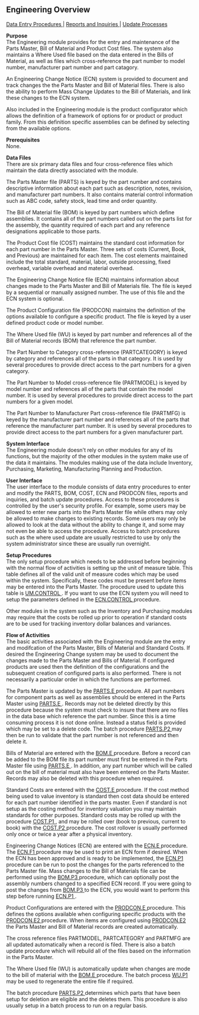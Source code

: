 ##  Engineering Overview

<PageHeader />

[ Data Entry Procedures ](ENG-ENTRY/README.md) | [ Reports and Inquiries ](ENG-REPORT/README.md) | [ Update Processes ](ENG-PROCESS/README.md)

**Purpose**  
The Engineering module provides for the entry and maintenance of the Parts
Master, Bill of Material and Product Cost files. The system also maintains a
Where Used file based on the data entered in the Bills of Material, as well as
files which cross-reference the part number to model number, manufacturer part
number and part catagory.  
  
An Engineering Change Notice (ECN) system is provided to document and track
changes the the Parts Master and Bill of Material files. There is also the
ability to perform Mass Change Updates to the Bill of Materials, and link
these changes to the ECN system.  
  
Also included in the Engineering module is the product configurator which
allows the definition of a framework of options for or product or product
family. From this definition specific assemblies can be defined by selecting
from the available options.

**Prerequisites**  
None.

**Data Files**  
There are six primary data files and four cross-reference files which maintain
the data directly associated with the module.  
  
The Parts Master file (PARTS) is keyed by the part number and contains
descriptive information about each part such as description, notes, revision,
and manufacturer part numbers. It also contains material control information
such as ABC code, safety stock, lead time and order quantity.  
  
The Bill of Material file (BOM) is keyed by part numbers which define
assemblies. It contains all of the part numbers called out on the parts list
for the assembly, the quantity required of each part and any reference
designations applicable to those parts.  
  
The Product Cost file (COST) maintains the standard cost information for each
part number in the Parts Master. Three sets of costs (Current, Book, and
Previous) are maintained for each item. The cost elements maintained include
the total standard, material, labor, outside processing, fixed overhead,
variable overhead and material overhead.  
  
The Engineering Change Notice file (ECN) maintains information about changes
made to the Parts Master and Bill of Materials file. The file is keyed by a
sequential or manually assigned number. The use of this file and the ECN
system is optional.  
  
The Product Configuration file (PRODCON) maintains the definition of the
options available to configure a specific product. The file is keyed by a user
defined product code or model number.  
  
The Where Used file (WU) is keyed by part number and references all of the
Bill of Material records (BOM) that reference the part number.  
  
The Part Number to Category cross-reference (PARTCATEGORY) is keyed by
category and references all of the parts in that category. It is used by
several procedures to provide direct access to the part numbers for a given
category.  
  
The Part Number to Model cross-reference file (PARTMODEL) is keyed by model
number and references all of the parts that contain the model number. It is
used by several procedures to provide direct access to the part numbers for a
given model.  
  
The Part Number to Manufacturer Part cross-reference file (PARTMFG) is keyed
by the manufacturer part number and references all of the parts that reference
the manufacturer part number. It is used by several procedures to provide
direct access to the part numbers for a given manufacturer part.

**System Interface**  
The Engineering module doesn't rely on other modules for any of its functions,
but the majority of the other modules in the system make use of the data it
maintains. The modules making use of the data include Inventory, Purchasing,
Marketing, Manufacturing Planning and Production.

**User Interface**  
The user interface to the module consists of data entry procedures to enter
and modify the PARTS, BOM, COST, ECN and PRODCON files, reports and inquiries,
and batch update procedures. Access to these procedures is controlled by the
user's security profile. For example, some users may be allowed to enter new
parts into the Parts Master file while others may only be allowed to make
changes to existing records. Some users may only be allowed to look at the
data without the ability to change it, and some may not even be able to access
the procedure. Access to batch procedures such as the where used update are
usually restricted to use by only the system administrator since these are
usually run overnight.

**Setup Procedures**  
The only setup procedure which needs to be addressed before beginning with the normal flow of activities is setting up the unit of measure table. This table defines all of the valid unit of measure codes which may be used within the system. Specifically, these codes must be present before items may be entered into the Parts Master. The procedure used to update this table is [ UM.CONTROL ](../../rover/AP-OVERVIEW/AP-ENTRY/AP-E/AP-E-1/MSHIP-E/MSHIP-E-2/Parts-E/PARTS-E-1/UM-CONTROL) . If you want to use the ECN system you will need to setup the parameters defined in the [ ECN.CONTROL ](../../rover/AP-OVERVIEW/AP-ENTRY/AP-E/AP-E-2/INV-CONTROL/INV-CONTROL-1/COST-P2/COST-P1/COST-E/BOM-E/ECN-E/ECN-E-1/ECN-CONTROL) procedure.   
  
Other modules in the system such as the Inventory and Purchasing modules may
require that the costs be rolled up prior to operation if standard costs are
to be used for tracking inventory dollar balances and variances.

**Flow of Activities**  
The basic activities associated with the Engineering module are the entry and
modifcation of the Parts Master, Bills of Material and Standard Costs. If
desired the Engineering Change system may be used to document the changes made
to the Parts Master and Bills of Material. If configured products are used
then the definition of the configurations and the subsequent creation of
configured parts is also performed. There is not necessarily a particular
order in which the functions are performed.  
  
The Parts Master is updated by the [ PARTS.E ](../../rover/AP-OVERVIEW/AP-ENTRY/ACCT-CONTROL/ACCT-CONTROL-1/ar-e/PARTS-E) procedure. All part numbers for component parts as well as assemblies should be entered in the Parts Master using [ PARTS.E ](../../rover/AP-OVERVIEW/AP-ENTRY/ACCT-CONTROL/ACCT-CONTROL-1/ar-e/PARTS-E) . Records may not be deleted directly by this procedure because the system must check to insure that there are no files in the data base which reference the part number. Since this is a time consuming process it is not done online. Instead a status field is provided which may be set to a delete code. The batch procedure [ PARTS.P2 ](../../rover/AP-OVERVIEW/AP-ENTRY/AP-E/AP-E-1/MSHIP-E/MSHIP-E-2/Parts-E/PARTS-E-1/PARTS-P2) may then be run to validate that the part number is not referenced and then delete it.   
  
Bills of Material are entered with the [ BOM.E ](../../rover/AP-OVERVIEW/AP-ENTRY/AP-E/AP-E-2/INV-CONTROL/INV-CONTROL-1/COST-P2/COST-P1/COST-E/BOM-E) procedure. Before a record can be added to the BOM file its part number must first be entered in the Parts Master file using [ PARTS.E ](../../rover/AP-OVERVIEW/AP-ENTRY/ACCT-CONTROL/ACCT-CONTROL-1/ar-e/PARTS-E) . In addition, any part number which will be called out on the bill of material must also have been entered on the Parts Master. Records may also be deleted with this procedure when required.   
  
Standard Costs are entered with the [ COST.E ](../../rover/AP-OVERVIEW/AP-ENTRY/AP-E/AP-E-2/INV-CONTROL/INV-CONTROL-1/COST-P2/COST-P1/COST-E) procedure. If the cost method being used to value inventory is standard then cost data should be entered for each part number identified in the parts master. Even if standard is not setup as the costing method for inventory valuation you may maintain standards for other purposes. Standard costs may be rolled up with the procedure [ COST.P1 ](../../rover/AP-OVERVIEW/AP-ENTRY/AP-E/AP-E-2/INV-CONTROL/INV-CONTROL-1/COST-P2/COST-P1) , and may be rolled over (book to previous, current to book) with the [ COST.P2 ](../../rover/AP-OVERVIEW/AP-ENTRY/AP-E/AP-E-2/INV-CONTROL/INV-CONTROL-1/COST-P2) procedure. The cost rollover is usually performed only once or twice a year after a physical inventory.   
  
Engineering Change Notices (ECN) are entered with the [ ECN.E ](../../rover/AP-OVERVIEW/AP-ENTRY/AP-E/AP-E-2/INV-CONTROL/INV-CONTROL-1/COST-P2/COST-P1/COST-E/BOM-E/ECN-E) procedure. The [ ECN.F1 ](ECN-F1/README.md) procedure may be used to print an ECN form if desired. When the ECN has been approved and is ready to be implemented, the [ ECN.P1 ](../../rover/AP-OVERVIEW/AP-ENTRY/AP-E/AP-E-1/MSHIP-E/MSHIP-E-2/Parts-E/ECN-P1) procedure can be run to post the changes for the parts referenced to the Parts Master file. Mass changes to the Bill of Materials file can be performed using the [ BOM.P3 ](../../rover/AP-OVERVIEW/AP-ENTRY/AP-E/AP-E-2/INV-CONTROL/INV-CONTROL-1/COST-P2/COST-P1/COST-E/BOM-E/ECN-E/BOM-P3) procedure, which can optionally post the assembly numbers changed to a specified ECN record. If you were going to post the changes from [ BOM.P3 ](../../rover/AP-OVERVIEW/AP-ENTRY/AP-E/AP-E-2/INV-CONTROL/INV-CONTROL-1/COST-P2/COST-P1/COST-E/BOM-E/ECN-E/BOM-P3) to the ECN, you would want to perform this step before running [ ECN.P1 ](../../rover/AP-OVERVIEW/AP-ENTRY/AP-E/AP-E-1/MSHIP-E/MSHIP-E-2/Parts-E/ECN-P1) .   
  
Product Configurations are entered with the [ PRODCON.E ](PRODCON-E/README.md) procedure. This defines the options available when configuring specific products with the [ PRODCON.E2 ](PRODCON-E2/README.md) procedure. When items are configured using [ PRODCON.E2 ](PRODCON-E2/README.md) the Parts Master and Bill of Material records are created automatically.   
  
The cross reference files PARTMODEL, PARTCATEGORY and PARTMFG are all updated
automatically when a record is filed. There is also a batch update procedure
which will rebuild all of the files based on the information in the Parts
Master.  
  
The Where Used file (WU) is automatically update when changes are mode to the bill of material with the [ BOM.E ](../../rover/AP-OVERVIEW/AP-ENTRY/AP-E/AP-E-2/INV-CONTROL/INV-CONTROL-1/COST-P2/COST-P1/COST-E/BOM-E) procedure. The batch process [ WU.P1 ](WU-P1/README.md) may be used to regenerate the entire file if required.   
  
The batch procedure [ PARTS.P2 ](../../rover/AP-OVERVIEW/AP-ENTRY/AP-E/AP-E-1/MSHIP-E/MSHIP-E-2/Parts-E/PARTS-E-1/PARTS-P2) determines which parts that have been setup for deletion are eligible and the deletes them. This procedure is also usually setup in a batch process to run on a regular basis. 

<badge text= "Version 8.10.57" vertical="middle" />

<PageFooter />